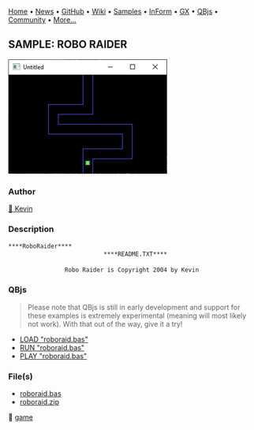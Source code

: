 [Home](https://qb64.com) • [News](../../news.md) • [GitHub](https://github.com/QB64Official/qb64) • [Wiki](https://github.com/QB64Official/qb64/wiki) • [Samples](../../samples.md) • [InForm](../../inform.md) • [GX](../../gx.md) • [QBjs](../../qbjs.md) • [Community](../../community.md) • [More...](../../more.md)

## SAMPLE: ROBO RAIDER

![screenshot.png](img/screenshot.png)

### Author

[🐝 Kevin](../kevin.md) 

### Description

```text
****RoboRaider****
                           ****README.TXT****

                Robo Raider is Copyright 2004 by Kevin
```

### QBjs

> Please note that QBjs is still in early development and support for these examples is extremely experimental (meaning will most likely not work). With that out of the way, give it a try!

* [LOAD "roboraid.bas"](https://qbjs.org/index.html?src=https://qb64.com/samples/robo-raider/src/roboraid.bas)
* [RUN "roboraid.bas"](https://qbjs.org/index.html?mode=auto&src=https://qb64.com/samples/robo-raider/src/roboraid.bas)
* [PLAY "roboraid.bas"](https://qbjs.org/index.html?mode=play&src=https://qb64.com/samples/robo-raider/src/roboraid.bas)

### File(s)

* [roboraid.bas](src/roboraid.bas)
* [roboraid.zip](src/roboraid.zip)

🔗 [game](../game.md)
